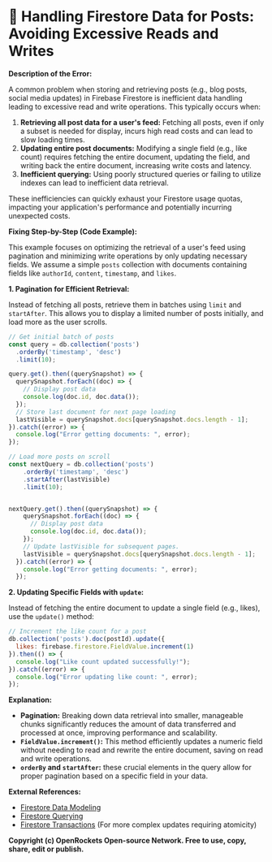 # 🐞 Handling Firestore Data for Posts: Avoiding Excessive Reads and Writes


**Description of the Error:**

A common problem when storing and retrieving posts (e.g., blog posts, social media updates) in Firebase Firestore is inefficient data handling leading to excessive read and write operations.  This typically occurs when:

1. **Retrieving all post data for a user's feed:**  Fetching all posts, even if only a subset is needed for display, incurs high read costs and can lead to slow loading times.
2. **Updating entire post documents:** Modifying a single field (e.g., like count) requires fetching the entire document, updating the field, and writing back the entire document, increasing write costs and latency.
3. **Inefficient querying:**  Using poorly structured queries or failing to utilize indexes can lead to inefficient data retrieval.

These inefficiencies can quickly exhaust your Firestore usage quotas, impacting your application's performance and potentially incurring unexpected costs.

**Fixing Step-by-Step (Code Example):**

This example focuses on optimizing the retrieval of a user's feed using pagination and minimizing write operations by only updating necessary fields.  We assume a simple `posts` collection with documents containing fields like `authorId`, `content`, `timestamp`, and `likes`.

**1. Pagination for Efficient Retrieval:**

Instead of fetching all posts, retrieve them in batches using `limit` and `startAfter`. This allows you to display a limited number of posts initially, and load more as the user scrolls.

```javascript
// Get initial batch of posts
const query = db.collection('posts')
  .orderBy('timestamp', 'desc')
  .limit(10);

query.get().then((querySnapshot) => {
  querySnapshot.forEach((doc) => {
    // Display post data
    console.log(doc.id, doc.data());
  });
  // Store last document for next page loading
  lastVisible = querySnapshot.docs[querySnapshot.docs.length - 1];
}).catch((error) => {
  console.log("Error getting documents: ", error);
});

// Load more posts on scroll
const nextQuery = db.collection('posts')
    .orderBy('timestamp', 'desc')
    .startAfter(lastVisible)
    .limit(10);


nextQuery.get().then((querySnapshot) => {
    querySnapshot.forEach((doc) => {
      // Display post data
      console.log(doc.id, doc.data());
    });
    // Update lastVisible for subsequent pages.
    lastVisible = querySnapshot.docs[querySnapshot.docs.length - 1];
  }).catch((error) => {
    console.log("Error getting documents: ", error);
  });

```


**2. Updating Specific Fields with `update`:**

Instead of fetching the entire document to update a single field (e.g., likes), use the `update()` method:

```javascript
// Increment the like count for a post
db.collection('posts').doc(postId).update({
  likes: firebase.firestore.FieldValue.increment(1)
}).then(() => {
  console.log("Like count updated successfully!");
}).catch((error) => {
  console.log("Error updating like count: ", error);
});
```

**Explanation:**

* **Pagination:**  Breaking down data retrieval into smaller, manageable chunks significantly reduces the amount of data transferred and processed at once, improving performance and scalability.
* **`FieldValue.increment()`:** This method efficiently updates a numeric field without needing to read and rewrite the entire document, saving on read and write operations.
* **`orderBy` and `startAfter`:** these crucial elements in the query allow for proper pagination based on a specific field in your data.



**External References:**

* [Firestore Data Modeling](https://firebase.google.com/docs/firestore/modeling-data)
* [Firestore Querying](https://firebase.google.com/docs/firestore/query-data/queries)
* [Firestore Transactions](https://firebase.google.com/docs/firestore/manage-data/transactions) (For more complex updates requiring atomicity)

**Copyright (c) OpenRockets Open-source Network. Free to use, copy, share, edit or publish.**

